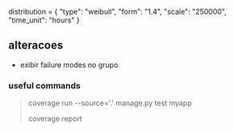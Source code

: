 distribution = {
    "type": "weibull",
    "form": "1.4",
    "scale": "250000",
    "time_unit": "hours"
}

## alteracoes
- exibir failure modes no grupo

### useful commands
> coverage run --source='.' manage.py test myapp
>
> coverage report